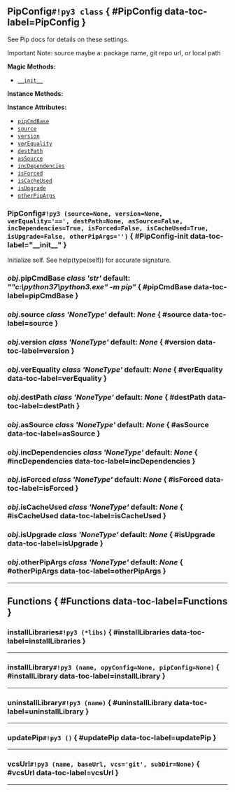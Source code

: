 ## **PipConfig**`#!py3 class` { #PipConfig data-toc-label=PipConfig }

See Pip docs for details on these settings.

Important Note: source maybe a: 
    package name, git repo url, or local path

**Magic Methods:**

 - [`__init__`](#PipConfig-init)

**Instance Methods:** 


**Instance Attributes:** 

 - [`pipCmdBase`](#pipCmdBase)
 - [`source`](#source)
 - [`version`](#version)
 - [`verEquality`](#verEquality)
 - [`destPath`](#destPath)
 - [`asSource`](#asSource)
 - [`incDependencies`](#incDependencies)
 - [`isForced`](#isForced)
 - [`isCacheUsed`](#isCacheUsed)
 - [`isUpgrade`](#isUpgrade)
 - [`otherPipArgs`](#otherPipArgs)

### **PipConfig**`#!py3 (source=None, version=None, verEquality='==', destPath=None, asSource=False, incDependencies=True, isForced=False, isCacheUsed=True, isUpgrade=False, otherPipArgs='')` { #PipConfig-init data-toc-label="&lowbar;&lowbar;init&lowbar;&lowbar;" }

Initialize self.  See help(type(self)) for accurate signature.
### *obj*.**pipCmdBase** *class 'str'* default: *""c:\python37\python3.exe" -m pip"* { #pipCmdBase data-toc-label=pipCmdBase }


### *obj*.**source** *class 'NoneType'* default: *None* { #source data-toc-label=source }


### *obj*.**version** *class 'NoneType'* default: *None* { #version data-toc-label=version }


### *obj*.**verEquality** *class 'NoneType'* default: *None* { #verEquality data-toc-label=verEquality }


### *obj*.**destPath** *class 'NoneType'* default: *None* { #destPath data-toc-label=destPath }


### *obj*.**asSource** *class 'NoneType'* default: *None* { #asSource data-toc-label=asSource }


### *obj*.**incDependencies** *class 'NoneType'* default: *None* { #incDependencies data-toc-label=incDependencies }


### *obj*.**isForced** *class 'NoneType'* default: *None* { #isForced data-toc-label=isForced }


### *obj*.**isCacheUsed** *class 'NoneType'* default: *None* { #isCacheUsed data-toc-label=isCacheUsed }


### *obj*.**isUpgrade** *class 'NoneType'* default: *None* { #isUpgrade data-toc-label=isUpgrade }


### *obj*.**otherPipArgs** *class 'NoneType'* default: *None* { #otherPipArgs data-toc-label=otherPipArgs }



______

## **Functions** { #Functions data-toc-label=Functions }

### **installLibraries**`#!py3 (*libs)` { #installLibraries data-toc-label=installLibraries }



______

### **installLibrary**`#!py3 (name, opyConfig=None, pipConfig=None)` { #installLibrary data-toc-label=installLibrary }



______

### **uninstallLibrary**`#!py3 (name)` { #uninstallLibrary data-toc-label=uninstallLibrary }



______

### **updatePip**`#!py3 ()` { #updatePip data-toc-label=updatePip }



______

### **vcsUrl**`#!py3 (name, baseUrl, vcs='git', subDir=None)` { #vcsUrl data-toc-label=vcsUrl }



______

